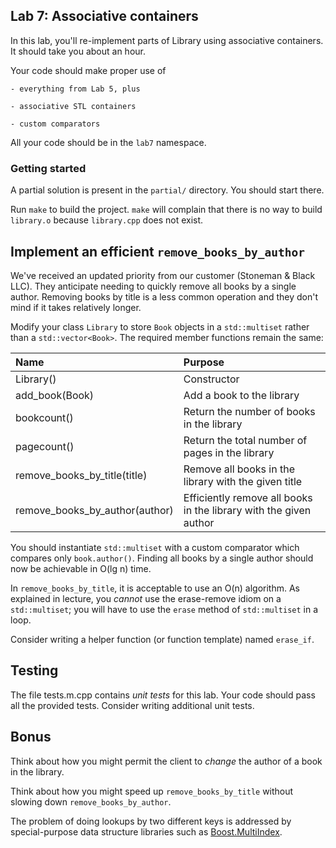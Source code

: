 ## Lab 7: Associative containers

In this lab, you'll re-implement parts of Library
using associative containers.
It should take you about an hour.

Your code should make proper use of

    - everything from Lab 5, plus

    - associative STL containers

    - custom comparators

All your code should be in the `lab7` namespace.

### Getting started

A partial solution is present in the `partial/` directory.
You should start there.

Run `make` to build the project. `make` will complain that there is no way
to build `library.o` because `library.cpp` does not exist.


## Implement an efficient `remove_books_by_author`

We've received an updated priority from our customer
(Stoneman & Black LLC).
They anticipate needing to quickly remove all books by
a single author. Removing books by title is a less common
operation and they don't mind if it takes relatively longer.

Modify your class `Library` to store `Book` objects in
a `std::multiset` rather than a `std::vector<Book>`.
The required member functions remain the same:

| Name                           | Purpose                    |
| :----------------------------- | :------------------------- |
| Library()                      | Constructor                |
| add_book(Book)                 | Add a book to the library  |
| bookcount()                    | Return the number of books in the library |
| pagecount()                    | Return the total number of pages in the library |
| remove_books_by_title(title)   | Remove all books in the library with the given title |
| remove_books_by_author(author) | Efficiently remove all books in the library with the given author |

You should instantiate `std::multiset` with a custom comparator which compares
only `book.author()`. Finding all books by a single author should now be 
achievable in O(lg n) time.

In `remove_books_by_title`, it is acceptable to use an O(n) algorithm.
As explained in lecture, you _cannot_ use the erase-remove idiom on a 
`std::multiset`; you will have to use the `erase` method of `std::multiset`
in a loop.

Consider writing a helper function (or function template) named `erase_if`.


## Testing

The file tests.m.cpp contains _unit tests_ for this lab. Your code should pass
all the provided tests. Consider writing additional unit tests.


## Bonus

Think about how you might permit the client to _change_ the author of a book
in the library.

Think about how you might speed up `remove_books_by_title` without slowing down
`remove_books_by_author`.

The problem of doing lookups by two different keys is addressed by
special-purpose data structure libraries such as
[Boost.MultiIndex](https://theboostcpplibraries.com/boost.multiindex).
